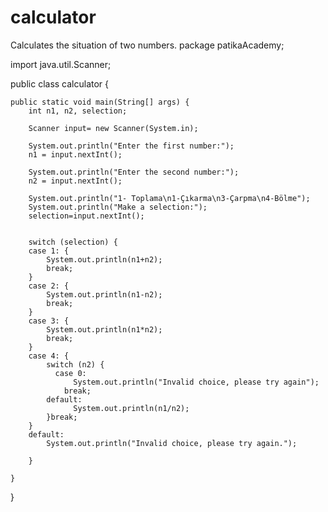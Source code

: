 # calculator
Calculates the situation of two numbers.
package patikaAcademy;

import java.util.Scanner;

public class calculator {

	public static void main(String[] args) {
		int n1, n2, selection;
		
		Scanner input= new Scanner(System.in);
		
		System.out.println("Enter the first number:");
		n1 = input.nextInt();
		
		System.out.println("Enter the second number:");
		n2 = input.nextInt();
		
		System.out.println("1- Toplama\n1-Çıkarma\n3-Çarpma\n4-Bölme");
		System.out.println("Make a selection:");
		selection=input.nextInt();
		
		
		switch (selection) {
		case 1: {
			System.out.println(n1+n2);
			break;
		}
		case 2: {
			System.out.println(n1-n2);
			break;
		}
		case 3: {
			System.out.println(n1*n2);
			break;
		}
		case 4: {
			switch (n2) {
			  case 0:
				  System.out.println("Invalid choice, please try again");
				break;
			default:
				  System.out.println(n1/n2);
			}break;
		}
		default:
			System.out.println("Invalid choice, please try again.");
			
		}
		
	}

}
